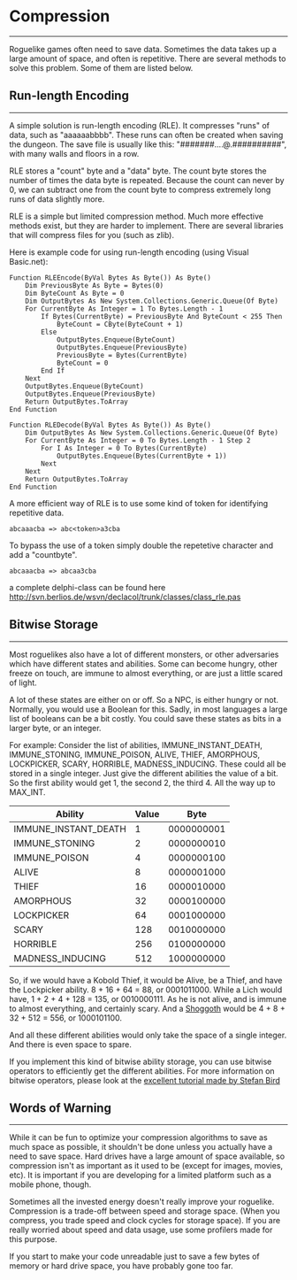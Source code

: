 # Compression

---

Roguelike games often need to save data. Sometimes the data takes up a large amount of space, and often is repetitive. There are several methods to solve this problem. Some of them are listed below.

## Run-length Encoding

---

A simple solution is run-length encoding (RLE). It compresses "runs" of data, such as "aaaaaabbbb". These runs can often be created when saving the dungeon. The save file is usually like this: "#######....@.##########", with many walls and floors in a row.

RLE stores a "count" byte and a "data" byte. The count byte stores the number of times the data byte is repeated. Because the count can never by 0, we can subtract one from the count byte to compress extremely long runs of data slightly more.

RLE is a simple but limited compression method. Much more effective methods exist, but they are harder to implement. There are several libraries that will compress files for you (such as zlib).

Here is example code for using run-length encoding (using Visual Basic.net):

```vbnet
Function RLEEncode(ByVal Bytes As Byte()) As Byte()
    Dim PreviousByte As Byte = Bytes(0)
    Dim ByteCount As Byte = 0
    Dim OutputBytes As New System.Collections.Generic.Queue(Of Byte)
    For CurrentByte As Integer = 1 To Bytes.Length - 1
        If Bytes(CurrentByte) = PreviousByte And ByteCount < 255 Then
            ByteCount = CByte(ByteCount + 1)
        Else
            OutputBytes.Enqueue(ByteCount)
            OutputBytes.Enqueue(PreviousByte)
            PreviousByte = Bytes(CurrentByte)
            ByteCount = 0
        End If
    Next
    OutputBytes.Enqueue(ByteCount)
    OutputBytes.Enqueue(PreviousByte)
    Return OutputBytes.ToArray
End Function

Function RLEDecode(ByVal Bytes As Byte()) As Byte()
    Dim OutputBytes As New System.Collections.Generic.Queue(Of Byte)
    For CurrentByte As Integer = 0 To Bytes.Length - 1 Step 2
        For I As Integer = 0 To Bytes(CurrentByte)
            OutputBytes.Enqueue(Bytes(CurrentByte + 1))
        Next
    Next
    Return OutputBytes.ToArray
End Function
```

A more efficient way of RLE is to use some kind of token for identifying repetitive data.

`abcaaacba => abc<token>a3cba`

To bypass the use of a token simply double the repetetive character and add a "countbyte".

`abcaaacba => abcaa3cba`

a complete delphi-class can be found here <http://svn.berlios.de/wsvn/declacol/trunk/classes/class_rle.pas>

## Bitwise Storage

---

Most roguelikes also have a lot of different monsters, or other adversaries which have different states and abilities. Some can become hungry, other freeze on touch, are immune to almost everything, or are just a little scared of light.

A lot of these states are either on or off. So a NPC, is either hungry or not. Normally, you would use a Boolean for this. Sadly, in most languages a large list of booleans can be a bit costly. You could save these states as bits in a larger byte, or an integer.

For example: Consider the list of abilities, IMMUNE_INSTANT_DEATH, IMMUNE_STONING, IMMUNE_POISON, ALIVE, THIEF, AMORPHOUS, LOCKPICKER, SCARY, HORRIBLE, MADNESS_INDUCING. These could all be stored in a single integer. Just give the different abilities the value of a bit. So the first ability would get 1, the second 2, the third 4. All the way up to MAX_INT.

| Ability              | Value | Byte       |
| -------------------- | ----- | ---------- |
| IMMUNE_INSTANT_DEATH | 1     | 0000000001 |
| IMMUNE_STONING       | 2     | 0000000010 |
| IMMUNE_POISON        | 4     | 0000000100 |
| ALIVE                | 8     | 0000001000 |
| THIEF                | 16    | 0000010000 |
| AMORPHOUS            | 32    | 0000100000 |
| LOCKPICKER           | 64    | 0001000000 |
| SCARY                | 128   | 0010000000 |
| HORRIBLE             | 256   | 0100000000 |
| MADNESS_INDUCING     | 512   | 1000000000 |

So, if we would have a Kobold Thief, it would be Alive, be a Thief, and have the Lockpicker ability. 8 + 16 + 64 = 88, or 0001011000. While a Lich would have, 1 + 2 + 4 + 128 = 135, or 0010000111. As he is not alive, and is immune to almost everything, and certainly scary. And a [Shoggoth](http://en.wikipedia.org/wiki/Shoggoth) would be 4 + 8 + 32 + 512 = 556, or 1000101100.

And all these different abilities would only take the space of a single integer. And there is even space to spare.

If you implement this kind of bitwise ability storage, you can use bitwise operators to efficiently get the different abilities. For more information on bitwise operators, please look at the [excellent tutorial made by Stefan Bird](http://goanna.cs.rmit.edu.au/~stbird/Tutorials/BitwiseOps.html)

## Words of Warning

---

While it can be fun to optimize your compression algorithms to save as much space as possible, it shouldn't be done unless you actually have a need to save space. Hard drives have a large amount of space available, so compression isn't as important as it used to be (except for images, movies, etc). It is important if you are developing for a limited platform such as a mobile phone, though.

Sometimes all the invested energy doesn't really improve your roguelike. Compression is a trade-off between speed and storage space. (When you compress, you trade speed and clock cycles for storage space). If you are really worried about speed and data usage, use some profilers made for this purpose.

If you start to make your code unreadable just to save a few bytes of memory or hard drive space, you have probably gone too far.
